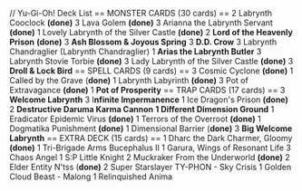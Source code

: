 // Yu-Gi-Oh! Deck List 
== MONSTER CARDS (30 cards) == 
2 Labrynth Cooclock  **(done)**
3 Lava Golem **(done)**
3 Arianna the Labrynth Servant **(done)**
1 Lovely Labrynth of the Silver Castle **(done)**
2 **Lord of the Heavenly Prison** **(done)**
3 **Ash Blossom & Joyous Spring**
3 **D.D. Crow**
3 Labrynth Chandraglier (Labrynth Chandraglier)
1 **Arias the Labrynth Butler**
3 Labrynth Stovie Torbie **(done)**
3 Lady Labrynth of the Silver Castle **(done)**
3 **Droll & Lock Bird**
== SPELL CARDS (9 cards) == 
3 Cosmic Cyclone **(done)**
1 Called by the Grave (**done)**
1 Labrynth Labyrinth **(done)**
3 Pot of Extravagance **(done)**
1 **Pot of Prosperity**
== TRAP CARDS (17 cards) == 
3 **Welcome Labrynth**
3 I**nfinite Impermanence** 
1 Ice Dragon's Prison **(done)**
2 **Destructive Daruma Karma Cannon**
**1 Different Dimension Ground**
1 Eradicator Epidemic Virus **(done)**
1 Terrors of the Overroot **(done)**
1 Dogmatika Punishment **(done)**
1 Dimensional Barrier (**done)**
3 **Big Welcome Labrynth**
== EXTRA DECK (15 cards) == 
1 Dharc the Dark Charmer, Gloomy **(done)**
1 Tri-Brigade Arms Bucephalus II
1 Garura, Wings of Resonant Life
3 Chaos Angel
1 S:P Little Knight
2 Muckraker From the Underworld **(done)**
2 Elder Entity N'tss (**done)**
2 Super Starslayer TY-PHON - Sky Crisis
1 Golden Cloud Beast - Malong
1 Relinquished Anima
